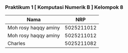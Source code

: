 ### Praktikum 1 [ Komputasi Numerik B ] Kelompok 8
| Nama                      | NRP           |
|---------------------------|---------------|
|Moh rosy haqqy aminy       |5025211012     |
|Moh rosy haqqy aminy       |5025211012     |
|Charles                    |5025211082     |
